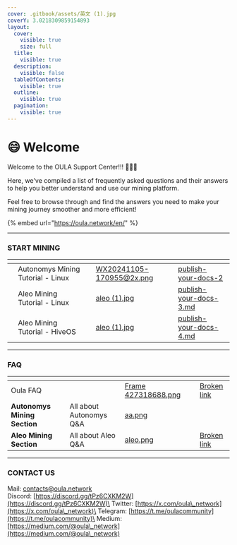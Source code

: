 ```yaml
---
cover: .gitbook/assets/英文 (1).jpg
coverY: 3.0218309859154893
layout:
  cover:
    visible: true
    size: full
  title:
    visible: true
  description:
    visible: false
  tableOfContents:
    visible: true
  outline:
    visible: true
  pagination:
    visible: true
---
```


# 😄 Welcome

Welcome to the OULA Support Center!!! :clap::clap::clap:

Here, we've compiled a list of frequently asked questions and their answers to help you better understand and use our mining platform.&#x20;

Feel free to browse through and find the answers you need to make your mining journey smoother and more efficient!&#x20;

{% embed url="https://oula.network/en/" %}

***

### START MINING

<table data-view="cards"><thead><tr><th></th><th></th><th data-hidden></th><th data-hidden data-card-cover data-type="files"></th><th data-hidden data-card-target data-type="content-ref"></th></tr></thead><tbody><tr><td></td><td>Autonomys Mining Tutorial - Linux</td><td></td><td><a href=".gitbook/assets/WX20241105-170955@2x.png">WX20241105-170955@2x.png</a></td><td><a href="start-mining-publish-your-docs/publish-your-docs-2/">publish-your-docs-2</a></td></tr><tr><td></td><td>Aleo Mining Tutorial - Linux</td><td></td><td><a href=".gitbook/assets/aleo (1).jpg">aleo (1).jpg</a></td><td><a href="start-mining-publish-your-docs/publish-your-docs-3.md">publish-your-docs-3.md</a></td></tr><tr><td></td><td>Aleo Mining Tutorial - HiveOS</td><td></td><td><a href=".gitbook/assets/aleo (1).jpg">aleo (1).jpg</a></td><td><a href="start-mining-publish-your-docs/publish-your-docs-4.md">publish-your-docs-4.md</a></td></tr></tbody></table>

***

### FAQ

<table data-view="cards"><thead><tr><th></th><th></th><th data-hidden data-card-cover data-type="files"></th><th data-hidden></th><th data-hidden data-card-target data-type="content-ref"></th></tr></thead><tbody><tr><td>Oula FAQ</td><td></td><td><a href=".gitbook/assets/Frame 427318688.png">Frame 427318688.png</a></td><td></td><td><a href="broken-reference">Broken link</a></td></tr><tr><td><strong>Autonomys Mining Section</strong></td><td>All about Autonomys Q&#x26;A</td><td><a href=".gitbook/assets/aa.png">aa.png</a></td><td></td><td></td></tr><tr><td><strong>Aleo Mining Section</strong></td><td>All about Aleo Q&#x26;A</td><td><a href=".gitbook/assets/aleo.png">aleo.png</a></td><td></td><td><a href="broken-reference">Broken link</a></td></tr></tbody></table>

***

### CONTACT US

Mail: contacts@oula.network\
Discord: [https://discord.gg/tPz6CXKM2W](https://discord.gg/tPz6CXKM2W)\
Twitter: [https://x.com/oula\_network](https://x.com/oula\_network)\
Telegram: [https://t.me/oulacommunity](https://t.me/oulacommunity)\
Medium: [https://medium.com/@oula\_network](https://medium.com/@oula\_network)



